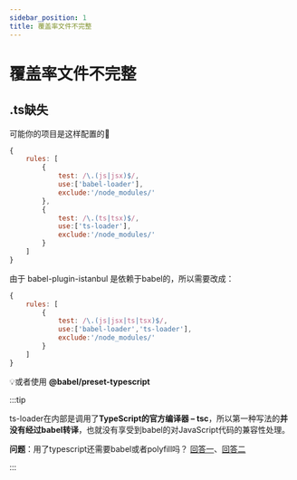 ```yaml
---
sidebar_position: 1
title: 覆盖率文件不完整
---
```


# 覆盖率文件不完整

## .ts缺失

可能你的项目是这样配置的🤔

```js
{
    rules: [
        {
            test: /\.(js|jsx)$/,
            use:['babel-loader'],
            exclude:'/node_modules/'
        },
        {
            test: /\.(ts|tsx)$/,
            use:['ts-loader'],
            exclude:'/node_modules/'
        }
    ]
}
```

由于 babel-plugin-istanbul 是依赖于babel的，所以需要改成：

```js
{
    rules: [
        {
            test: /\.(js|jsx|ts|tsx)$/,
            use:['babel-loader','ts-loader'],
            exclude:'/node_modules/'
        }
    ]
}
```

💡或者使用 **@babel/preset-typescript**

:::tip

ts-loader在内部是调用了**TypeScript的官方编译器 – tsc**，所以第一种写法的**并没有经过babel转译**，也就没有享受到babel的对JavaScript代码的兼容性处理。

**问题**：用了typescript还需要babel或者polyfill吗？ [回答一](https://www.zhihu.com/question/322722786)、[回答二](https://segmentfault.com/a/1190000010106158)

:::


